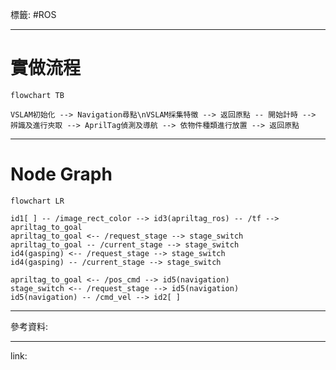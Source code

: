 標籤: #ROS 

---

# 實做流程

```mermaid
flowchart TB

VSLAM初始化 --> Navigation尋點\nVSLAM採集特徵 --> 返回原點 -- 開始計時 --> 辨識及進行夾取 --> AprilTag偵測及導航 --> 依物件種類進行放置 --> 返回原點
```

---

# Node Graph

```mermaid
flowchart LR

id1[ ] -- /image_rect_color --> id3(apriltag_ros) -- /tf --> apriltag_to_goal
apriltag_to_goal <-- /request_stage --> stage_switch
apriltag_to_goal -- /current_stage --> stage_switch
id4(gasping) <-- /request_stage --> stage_switch
id4(gasping) -- /current_stage --> stage_switch

apriltag_to_goal <-- /pos_cmd --> id5(navigation)
stage_switch <-- /request_stage --> id5(navigation)
id5(navigation) -- /cmd_vel --> id2[ ]
```

---

參考資料:



---

link:

